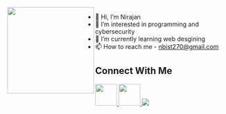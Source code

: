 <img align="left" src="https://user-images.githubusercontent.com/38756870/198891783-b77e52b6-4a93-48a8-bfad-d7fdd34f5a72.gif" width="200px"/>

- 👋 Hi, I’m Nirajan 
- 👀 I’m interested in programming and cybersecurity
- 🌱 I’m currently learning web desgining
- 📫 How to reach me - nbist270@gmail.com


<h2>Connect With Me</h2>

<a href="mailto:nbist291@gmail.com">
  <img src="https://cdn-icons-png.flaticon.com/512/281/281769.png" width="50px">
</a> 
<a href="https://www.facebook.com/nirajan.bist.33">
  <img src="https://cdn-icons-png.flaticon.com/512/174/174848.png" width="50px">
</a> 

<a href="https://twitter.com/nbist01">
  <img src="https://img.shields.io/badge/Twitter-1DA1F2?style=for-the-badge&logo=twitter&logoColor=white">
</a> 




<!---
nbist24k/nbist24k is a ✨ special ✨ repository because its `README.md` (this file) appears on your GitHub profile.
You can click the Preview link to take a look at your changes.
--->
